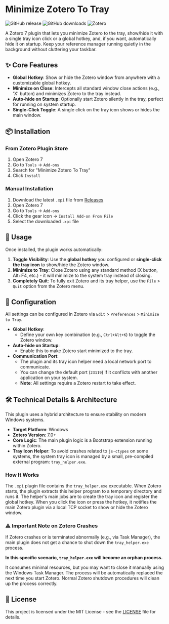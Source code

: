 # Minimize Zotero To Tray

![GitHub release](https://img.shields.io/github/v/release/B3000Kcn/minimize-zotero-to-tray)
![GitHub downloads](https://img.shields.io/github/downloads/B3000Kcn/minimize-zotero-to-tray/total)
![Zotero](https://img.shields.io/badge/Zotero-7-blue)

A Zotero 7 plugin that lets you minimize Zotero to the tray, show/hide it with a single tray icon click or a global hotkey, and, if you want, automatically hide it on startup. Keep your reference manager running quietly in the background without cluttering your taskbar.

## ✨ Core Features

- **Global Hotkey**: Show or hide the Zotero window from anywhere with a customizable global hotkey.
- **Minimize on Close**: Intercepts all standard window close actions (e.g., 'X' button) and minimizes Zotero to the tray instead.
- **Auto-hide on Startup**: Optionally start Zotero silently in the tray, perfect for running on system startup.
- **Single-Click Toggle**: A single click on the tray icon shows or hides the main window.

## 📦 Installation

### From Zotero Plugin Store
1. Open Zotero 7
2. Go to `Tools` → `Add-ons`
3. Search for "Minimize Zotero To Tray"
4. Click `Install`

### Manual Installation
1. Download the latest `.xpi` file from [Releases](https://github.com/B3000Kcn/minimize-zotero-to-tray/releases)
2. Open Zotero 7
3. Go to `Tools` → `Add-ons`
4. Click the gear icon → `Install Add-on From File`
5. Select the downloaded `.xpi` file

## 🚀 Usage

Once installed, the plugin works automatically:

1. **Toggle Visibility**: Use the **global hotkey** you configured or **single-click the tray icon** to show/hide the Zotero window.
2. **Minimize to Tray**: Close Zotero using any standard method (X button, Alt+F4, etc.) - it will minimize to the system tray instead of closing.
3. **Completely Quit**: To fully exit Zotero and its tray helper, use the `File` > `Quit` option from the Zotero menu.

## 🔧 Configuration

All settings can be configured in Zotero via `Edit` > `Preferences` > `Minimize to Tray`.

- **Global Hotkey**:
  - Define your own key combination (e.g., `Ctrl+Alt+K`) to toggle the Zotero window.
- **Auto-hide on Startup**:
  - Enable this to make Zotero start minimized to the tray.
- **Communication Port**:
  - The plugin and its tray icon helper need a local network port to communicate.
  - You can change the default port (`23119`) if it conflicts with another application on your system.
  - **Note**: All settings require a Zotero restart to take effect.

## 🛠️ Technical Details & Architecture

This plugin uses a hybrid architecture to ensure stability on modern Windows systems.

- **Target Platform**: Windows
- **Zotero Version**: 7.0+ 
- **Core Logic**: The main plugin logic is a Bootstrap extension running within Zotero.
- **Tray Icon Helper**: To avoid crashes related to `js-ctypes` on some systems, the system tray icon is managed by a small, pre-compiled external program: `tray_helper.exe`.

### How It Works

The `.xpi` plugin file contains the `tray_helper.exe` executable. When Zotero starts, the plugin extracts this helper program to a temporary directory and runs it. The helper's main jobs are to create the tray icon and register the global hotkey. When you click the icon or press the hotkey, it notifies the main Zotero plugin via a local TCP socket to show or hide the Zotero window.

### ⚠️ Important Note on Zotero Crashes

If Zotero crashes or is terminated abnormally (e.g., via Task Manager), the main plugin does not get a chance to shut down the `tray_helper.exe` process. 

**In this specific scenario, `tray_helper.exe` will become an orphan process.** 

It consumes minimal resources, but you may want to close it manually using the Windows Task Manager. The process will be automatically replaced the next time you start Zotero. Normal Zotero shutdown procedures will clean up the process correctly.

## 📄 License

This project is licensed under the MIT License - see the [LICENSE](LICENSE) file for details.
